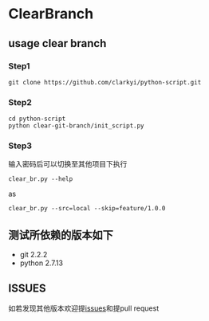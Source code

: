 # ClearBranch

## usage clear branch

### Step1
```
git clone https://github.com/clarkyi/python-script.git
```
### Step2
```
cd python-script
python clear-git-branch/init_script.py
```
### Step3
输入密码后可以切换至其他项目下执行
```
clear_br.py --help
```
as
```
clear_br.py --src=local --skip=feature/1.0.0
```

## 测试所依赖的版本如下
+ git  2.2.2
+ python 2.7.13


## ISSUES
如若发现其他版本欢迎提[issues](https://github.com/clarkyi/python-script/issues)和提pull request

